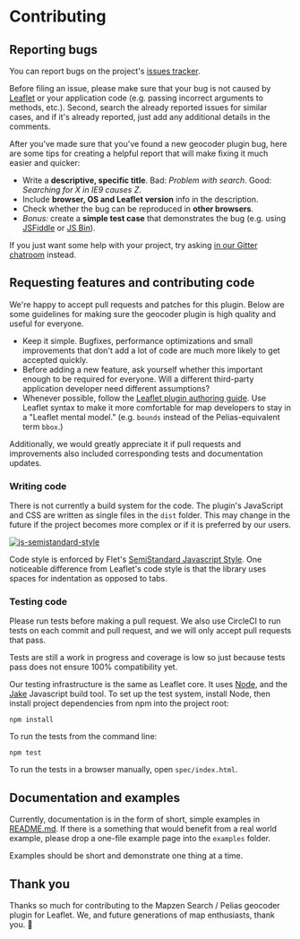 Contributing
============

## Reporting bugs

You can report bugs on the project's [issues tracker](https://github.com/mapzen/leaflet-geocoder/issues).

Before filing an issue, please make sure that your bug is not caused by [Leaflet](http://leafletjs.com/) or your application code (e.g. passing incorrect arguments to methods, etc.). Second, search the already reported issues for similar cases, and if it's already reported, just add any additional details in the comments.

After you've made sure that you've found a new geocoder plugin bug, here are some tips for creating a helpful report that will make fixing it much easier and quicker:

 * Write a **descriptive, specific title**. Bad: *Problem with search*. Good: *Searching for X in IE9 causes Z*.
 * Include **browser, OS and Leaflet version** info in the description.
 * Check whether the bug can be reproduced in **other browsers**.
 * *Bonus:* create a **simple test case** that demonstrates the bug (e.g. using [JSFiddle](http://jsfiddle.net/) or [JS Bin](http://jsbin.com/)).

If you just want some help with your project, try asking [in our Gitter chatroom](https://gitter.im/pelias/pelias) instead.

## Requesting features and contributing code

We're happy to accept pull requests and patches for this plugin. Below are some guidelines for making sure the geocoder plugin is high quality and useful for everyone.

 * Keep it simple. Bugfixes, performance optimizations and small improvements that don't add a lot of code are much more likely to get accepted quickly.
 * Before adding a new feature, ask yourself whether this important enough to be required for everyone. Will a different third-party application developer need different assumptions?
 * Whenever possible, follow the [Leaflet plugin authoring guide](
http://leafletjs.com/2013/06/28/leaflet-plugin-authoring-guide.html). Use Leaflet syntax to make it more comfortable for map developers to stay in a "Leaflet mental model." (e.g. `bounds` instead of the Pelias-equivalent term `bbox`.)

Additionally, we would greatly appreciate it if pull requests and improvements also included corresponding tests and documentation updates.

### Writing code

There is not currently a build system for the code. The plugin's JavaScript and CSS are written as single files in the `dist` folder. This may change in the future if the project becomes more complex or if it is preferred by our users.

[![js-semistandard-style](https://cdn.rawgit.com/flet/semistandard/master/badge.svg)](https://github.com/Flet/semistandard)

Code style is enforced by Flet's [SemiStandard Javascript Style](https://github.com/Flet/semistandard). One noticeable difference from Leaflet's code style is that the library uses spaces for indentation as opposed to tabs.

### Testing code

Please run tests before making a pull request. We also use CircleCI to run tests on each commit and pull request, and we will only accept pull requests that pass.

Tests are still a work in progress and coverage is low so just because tests pass does not ensure 100% compatibility yet.

Our testing infrastructure is the same as Leaflet core. It uses [Node](http://nodejs.org/), and the [Jake](http://jakejs.com/) Javascript build tool.
To set up the test system, install Node, then install project dependencies from npm into the project root:

```
npm install
```

To run the tests from the command line:

```
npm test
```

To run the tests in a browser manually, open `spec/index.html`.

## Documentation and examples

Currently, documentation is in the form of short, simple examples in [README.md](README.md). If there is a something that would benefit from a real world example, please drop a one-file example page into the `examples` folder.

Examples should be short and demonstrate one thing at a time.

## Thank you

Thanks so much for contributing to the Mapzen Search / Pelias geocoder plugin for Leaflet. We, and future generations of map enthusiasts, thank you. 🖖
